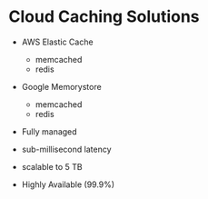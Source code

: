 # Cloud Caching Solutions
- AWS Elastic Cache
  - memcached
  - redis

- Google Memorystore
  - memcached
  - redis


- Fully managed
- sub-millisecond latency
- scalable to 5 TB
- Highly Available (99.9%)